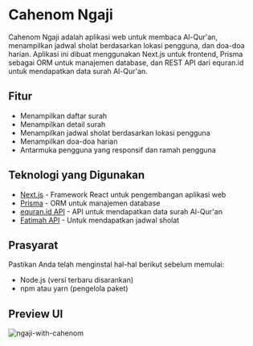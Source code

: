 # Cahenom Ngaji

Cahenom Ngaji adalah aplikasi web untuk membaca Al-Qur'an, menampilkan jadwal sholat berdasarkan lokasi pengguna, dan doa-doa harian. Aplikasi ini dibuat menggunakan Next.js untuk frontend, Prisma sebagai ORM untuk manajemen database, dan REST API dari equran.id untuk mendapatkan data surah Al-Qur'an.

## Fitur

- Menampilkan daftar surah
- Menampilkan detail surah
- Menampilkan jadwal sholat berdasarkan lokasi pengguna
- Menampilkan doa-doa harian
- Antarmuka pengguna yang responsif dan ramah pengguna

## Teknologi yang Digunakan

- [Next.js](https://nextjs.org/) - Framework React untuk pengembangan aplikasi web
- [Prisma](https://www.prisma.io/) - ORM untuk manajemen database
- [equran.id API](https://equran.id/api/v2/surat) - API untuk mendapatkan data surah Al-Qur'an
- [Fatimah API](https://api.myquran.com/v2) - Untuk mendapatkan jadwal sholat

## Prasyarat

Pastikan Anda telah menginstal hal-hal berikut sebelum memulai:

- Node.js (versi terbaru disarankan)
- npm atau yarn (pengelola paket)

## Preview UI


<img src="https://cahenomnusantara.com/images/porto/ngaji.png" alt="ngaji-with-cahenom" />
